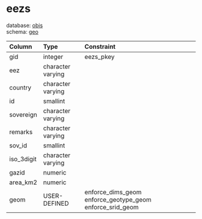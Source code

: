 # eezs
database: [obis](../)  
schema: [geo](geo)  

|Column|Type|Constraint|
|:---|:---|:---|
|gid|integer|eezs_pkey |
|eez|character varying||
|country|character varying||
|id|smallint||
|sovereign|character varying||
|remarks|character varying||
|sov_id|smallint||
|iso_3digit|character varying||
|gazid|numeric||
|area_km2|numeric||
|geom|USER-DEFINED|enforce_dims_geom enforce_geotype_geom enforce_srid_geom |
